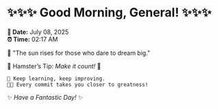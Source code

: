 # ✨✨✨ Good Morning, General! ✨✨✨

**📅 Date:** July 08, 2025  
**⏰ Time:** 02:17 AM  

🌅 "The sun rises for those who dare to dream big."  

🐹 Hamster’s Tip: _Make it count!_ 💪  

```
🚀 Keep learning, keep improving.  
🧑‍💻 Every commit takes you closer to greatness!  
```

✨ *Have a Fantastic Day!* ✨  
